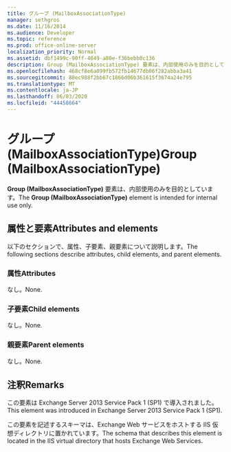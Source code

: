 ```yaml
---
title: グループ (MailboxAssociationType)
manager: sethgros
ms.date: 11/16/2014
ms.audience: Developer
ms.topic: reference
ms.prod: office-online-server
localization_priority: Normal
ms.assetid: dbf1499c-90ff-4649-a80e-f36bebb0c136
description: Group (MailboxAssociationType) 要素は、内部使用のみを目的としています。
ms.openlocfilehash: 468cf8e6a099fb572fb14677db06f282abba3a41
ms.sourcegitcommit: 88ec988f2bb67c1866d06b361615f3674a24e795
ms.translationtype: MT
ms.contentlocale: ja-JP
ms.lasthandoff: 06/03/2020
ms.locfileid: "44458664"
---
```

# <a name="group-mailboxassociationtype"></a><span data-ttu-id="41d64-103">グループ (MailboxAssociationType)</span><span class="sxs-lookup"><span data-stu-id="41d64-103">Group (MailboxAssociationType)</span></span>

<span data-ttu-id="41d64-104">**Group (MailboxAssociationType)** 要素は、内部使用のみを目的としています。</span><span class="sxs-lookup"><span data-stu-id="41d64-104">The **Group (MailboxAssociationType)** element is intended for internal use only.</span></span> 

## <a name="attributes-and-elements"></a><span data-ttu-id="41d64-105">属性と要素</span><span class="sxs-lookup"><span data-stu-id="41d64-105">Attributes and elements</span></span>

<span data-ttu-id="41d64-106">以下のセクションで、属性、子要素、親要素について説明します。</span><span class="sxs-lookup"><span data-stu-id="41d64-106">The following sections describe attributes, child elements, and parent elements.</span></span>
  
### <a name="attributes"></a><span data-ttu-id="41d64-107">属性</span><span class="sxs-lookup"><span data-stu-id="41d64-107">Attributes</span></span>

<span data-ttu-id="41d64-108">なし。</span><span class="sxs-lookup"><span data-stu-id="41d64-108">None.</span></span>
  
### <a name="child-elements"></a><span data-ttu-id="41d64-109">子要素</span><span class="sxs-lookup"><span data-stu-id="41d64-109">Child elements</span></span>

<span data-ttu-id="41d64-110">なし。</span><span class="sxs-lookup"><span data-stu-id="41d64-110">None.</span></span>
  
### <a name="parent-elements"></a><span data-ttu-id="41d64-111">親要素</span><span class="sxs-lookup"><span data-stu-id="41d64-111">Parent elements</span></span>

<span data-ttu-id="41d64-112">なし。</span><span class="sxs-lookup"><span data-stu-id="41d64-112">None.</span></span>
  
## <a name="remarks"></a><span data-ttu-id="41d64-113">注釈</span><span class="sxs-lookup"><span data-stu-id="41d64-113">Remarks</span></span>

<span data-ttu-id="41d64-114">この要素は Exchange Server 2013 Service Pack 1 (SP1) で導入されました。</span><span class="sxs-lookup"><span data-stu-id="41d64-114">This element was introduced in Exchange Server 2013 Service Pack 1 (SP1).</span></span>
  
<span data-ttu-id="41d64-115">この要素を記述するスキーマは、Exchange Web サービスをホストする IIS 仮想ディレクトリに置かれています。</span><span class="sxs-lookup"><span data-stu-id="41d64-115">The schema that describes this element is located in the IIS virtual directory that hosts Exchange Web Services.</span></span>
  


